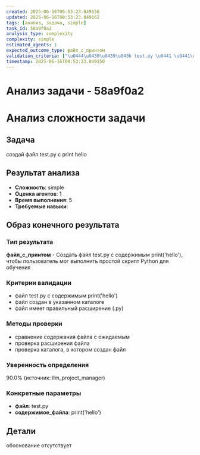 ```yaml
---
created: 2025-06-16T00:53:23.849156
updated: 2025-06-16T00:53:23.849162
tags: [анализ, задача, simple]
task_id: 58a9f0a2
analysis_type: complexity
complexity: simple
estimated_agents: 1
expected_outcome_type: файл_с_принтом
validation_criteria: ["\u0444\u0430\u0439\u043b test.py \u0441 \u0441\u043e\u0434\u0435\u0440\u0436\u0438\u043c\u044b\u043c print('hello')", "\u0444\u0430\u0439\u043b \u0441\u043e\u0437\u0434\u0430\u043d \u0432 \u0443\u043a\u0430\u0437\u0430\u043d\u043d\u043e\u043c \u043a\u0430\u0442\u0430\u043b\u043e\u0433\u0435", "\u0444\u0430\u0439\u043b \u0438\u043c\u0435\u0435\u0442 \u043f\u0440\u0430\u0432\u0438\u043b\u044c\u043d\u044b\u0439 \u0440\u0430\u0441\u0448\u0438\u0440\u0435\u043d\u0438\u0435 (.py)"]
timestamp: 2025-06-16T00:53:23.849150
---
```


# Анализ задачи - 58a9f0a2

# Анализ сложности задачи

## Задача
создай файл test.py с print hello

## Результат анализа
- **Сложность**: simple
- **Оценка агентов**: 1
- **Время выполнения**: 5
- **Требуемые навыки**: 

## Образ конечного результата

### Тип результата
**файл_с_принтом** - Создать файл test.py с содержимым print('hello'), чтобы пользователь мог выполнить простой скрипт Python для обучения

### Критерии валидации
- файл test.py с содержимым print('hello')
- файл создан в указанном каталоге
- файл имеет правильный расширение (.py)

### Методы проверки
- сравнение содержания файла с ожидаемым
- проверка расширения файла
- проверка каталога, в котором создан файл

### Уверенность определения
90.0% (источник: llm_project_manager)

### Конкретные параметры
- **файл**: test.py
- **содержимое_файла**: print('hello')


## Детали
обоснование отсутствует
